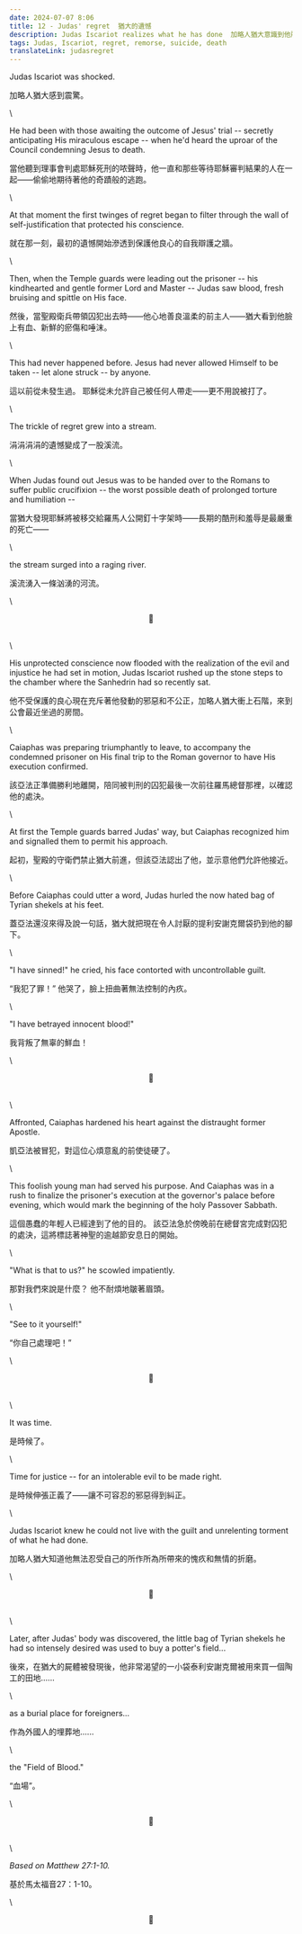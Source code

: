 ```yaml
---
date: 2024-07-07 8:06
title: 12 - Judas' regret  猶大的遺憾
description: Judas Iscariot realizes what he has done  加略人猶大意識到他所做的一切
tags: Judas, Iscariot, regret, remorse, suicide, death
translateLink: judasregret
---
```


Judas Iscariot was shocked.

加略人猶大感到震驚。

\

He had been with those awaiting the outcome of Jesus' trial -- secretly anticipating His miraculous escape -- when he'd heard the uproar of the Council condemning Jesus to death. 

當他聽到理事會判處耶穌死刑的哝聲時，他一直和那些等待耶穌審判結果的人在一起——偷偷地期待著他的奇蹟般的逃跑。

\

At that moment the first twinges of regret began to filter through the wall of self-justification that protected his conscience.

就在那一刻，最初的遺憾開始滲透到保護他良心的自我辯護之牆。

\

Then, when the Temple guards were leading out the prisoner -- his kindhearted and gentle former Lord and Master -- Judas saw blood, fresh bruising and spittle on His face.

然後，當聖殿衛兵帶領囚犯出去時——他心地善良溫柔的前主人——猶大看到他臉上有血、新鮮的瘀傷和唾沫。

\

This had never happened before. Jesus had never allowed Himself to be taken -- let alone struck -- by anyone. 

這以前從未發生過。 耶穌從未允許自己被任何人帶走——更不用說被打了。

\

The trickle of regret grew into a stream.

涓涓涓涓的遺憾變成了一股溪流。

\

When Judas found out Jesus was to be handed over to the Romans to suffer public crucifixion -- the worst possible death of prolonged torture and humiliation --

當猶大發現耶穌將被移交給羅馬人公開釘十字架時——長期的酷刑和羞辱是最嚴重的死亡——

\

the stream surged into a raging river.

溪流湧入一條汹湧的河流。

\

<center>💠</center>

\
\

His unprotected conscience now flooded with the realization of the evil and injustice he had set in motion, Judas Iscariot rushed up the stone steps to the chamber where the Sanhedrin had so recently sat.

他不受保護的良心現在充斥著他發動的邪惡和不公正，加略人猶大衝上石階，來到公會最近坐過的房間。

\

Caiaphas was preparing triumphantly to leave, to accompany the condemned prisoner on His final trip to the Roman governor to have His execution confirmed. 

該亞法正準備勝利地離開，陪同被判刑的囚犯最後一次前往羅馬總督那裡，以確認他的處決。

\

At first the Temple guards barred Judas' way, but Caiaphas recognized him and signalled them to permit his approach. 

起初，聖殿的守衛們禁止猶大前進，但該亞法認出了他，並示意他們允許他接近。

\

Before Caiaphas could utter a word, Judas hurled the now hated bag of Tyrian shekels at his feet. 

蓋亞法還沒來得及說一句話，猶大就把現在令人討厭的提利安謝克爾袋扔到他的腳下。

\

"I have sinned!" he cried, his face contorted with uncontrollable guilt. 

“我犯了罪！” 他哭了，臉上扭曲著無法控制的內疚。

\

"I have betrayed innocent blood!"

我背叛了無辜的鮮血！

\

<center>💠</center>

\
\

Affronted, Caiaphas hardened his heart against the distraught former Apostle. 

凱亞法被冒犯，對這位心煩意亂的前使徒硬了。

\

This foolish young man had served his purpose. And Caiaphas was in a rush to finalize the prisoner's execution at the governor's palace before evening, which would mark the beginning of the holy Passover Sabbath. 

這個愚蠢的年輕人已經達到了他的目的。 該亞法急於傍晚前在總督宮完成對囚犯的處決，這將標誌著神聖的逾越節安息日的開始。

\

"What is that to us?" he scowled impatiently. 

那對我們來說是什麼？ 他不耐煩地皺著眉頭。

\

"See to it yourself!"

“你自己處理吧！”

\

<center>💠</center>

\
\

It was time. 

是時候了。

\

Time for justice -- for an intolerable evil to be made right. 

是時候伸張正義了——讓不可容忍的邪惡得到糾正。

\

Judas Iscariot knew he could not live with the guilt and unrelenting torment of what he had done. 

加略人猶大知道他無法忍受自己的所作所為所帶來的愧疚和無情的折磨。

\

<center>💠</center>

\
\

Later, after Judas' body was discovered, the little bag of Tyrian shekels he had so intensely desired was used to buy a potter's field... 

後來，在猶大的屍體被發現後，他非常渴望的一小袋泰利安謝克爾被用來買一個陶工的田地......

\

as a burial place for foreigners...

作為外國人的埋葬地......

\

the "Field of Blood."

“血場”。

\

<center>💠</center>

\
\

*Based on Matthew 27:1-10.*

基於馬太福音27：1-10。

\

<center>💠</center>